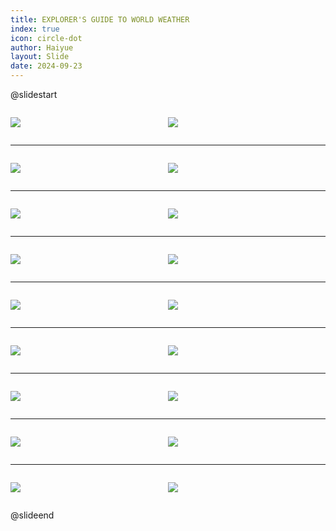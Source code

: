 ```yaml
---
title: EXPLORER'S GUIDE TO WORLD WEATHER
index: true
icon: circle-dot
author: Haiyue
layout: Slide
date: 2024-09-23
---
```

 
@slidestart

<div style="display:flex">
<div style="flex:1">

![](/reading/english/Level-R/EXPLORER'S%20GUIDE%20TO%20WORLD%20WEATHER/001.webp)
</div>
<div style="flex:1">

![](/reading/english/Level-R/EXPLORER'S%20GUIDE%20TO%20WORLD%20WEATHER/002.webp)
</div>
</div>

---

<div style="display:flex">
<div style="flex:1">

![](/reading/english/Level-R/EXPLORER'S%20GUIDE%20TO%20WORLD%20WEATHER/003.webp)
</div>
<div style="flex:1">

![](/reading/english/Level-R/EXPLORER'S%20GUIDE%20TO%20WORLD%20WEATHER/004.webp)
</div>
</div>

---

<div style="display:flex">
<div style="flex:1">

![](/reading/english/Level-R/EXPLORER'S%20GUIDE%20TO%20WORLD%20WEATHER/005.webp)
</div>
<div style="flex:1">

![](/reading/english/Level-R/EXPLORER'S%20GUIDE%20TO%20WORLD%20WEATHER/006.webp)
</div>
</div>

---

<div style="display:flex">
<div style="flex:1">

![](/reading/english/Level-R/EXPLORER'S%20GUIDE%20TO%20WORLD%20WEATHER/007.webp)
</div>
<div style="flex:1">

![](/reading/english/Level-R/EXPLORER'S%20GUIDE%20TO%20WORLD%20WEATHER/008.webp)
</div>
</div>

---

<div style="display:flex">
<div style="flex:1">

![](/reading/english/Level-R/EXPLORER'S%20GUIDE%20TO%20WORLD%20WEATHER/009.webp)
</div>
<div style="flex:1">

![](/reading/english/Level-R/EXPLORER'S%20GUIDE%20TO%20WORLD%20WEATHER/010.webp)
</div>
</div>

---

<div style="display:flex">
<div style="flex:1">

![](/reading/english/Level-R/EXPLORER'S%20GUIDE%20TO%20WORLD%20WEATHER/011.webp)
</div>
<div style="flex:1">

![](/reading/english/Level-R/EXPLORER'S%20GUIDE%20TO%20WORLD%20WEATHER/012.webp)
</div>
</div>

---

<div style="display:flex">
<div style="flex:1">

![](/reading/english/Level-R/EXPLORER'S%20GUIDE%20TO%20WORLD%20WEATHER/013.webp)
</div>
<div style="flex:1">

![](/reading/english/Level-R/EXPLORER'S%20GUIDE%20TO%20WORLD%20WEATHER/014.webp)
</div>
</div>

---

<div style="display:flex">
<div style="flex:1">

![](/reading/english/Level-R/EXPLORER'S%20GUIDE%20TO%20WORLD%20WEATHER/015.webp)
</div>
<div style="flex:1">

![](/reading/english/Level-R/EXPLORER'S%20GUIDE%20TO%20WORLD%20WEATHER/016.webp)
</div>
</div>

---

<div style="display:flex">
<div style="flex:1">

![](/reading/english/Level-R/EXPLORER'S%20GUIDE%20TO%20WORLD%20WEATHER/017.webp)
</div>
<div style="flex:1">

![](/reading/english/Level-R/EXPLORER'S%20GUIDE%20TO%20WORLD%20WEATHER/018.webp)
</div>
</div>

@slideend